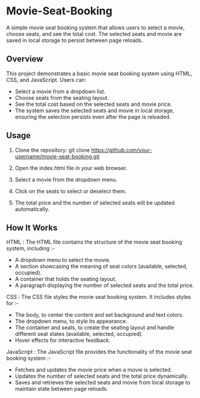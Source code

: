# Movie-Seat-Booking
A simple movie seat booking system that allows users to select a movie, choose seats, and see the total cost. The selected seats and movie are saved in local storage to persist between page reloads.

## Overview

This project demonstrates a basic movie seat booking system using HTML, CSS, and JavaScript. Users can:
- Select a movie from a dropdown list.
- Choose seats from the seating layout.
- See the total cost based on the selected seats and movie price.
- The system saves the selected seats and movie in local storage, ensuring the selection persists even after the page is reloaded.

## Usage

1. Clone the repository:
   git clone https://github.com/your-username/movie-seat-booking.git
2. Open the index.html file in your web browser.

3. Select a movie from the dropdown menu.

4. Click on the seats to select or deselect them.

5. The total price and the number of selected seats will be updated automatically.

## How It Works

HTML :
The HTML file contains the structure of the movie seat booking system, including :-

- A dropdown menu to select the movie.
- A section showcasing the meaning of seat colors (available, selected, occupied).
- A container that holds the seating layout.
- A paragraph displaying the number of selected seats and the total price.

CSS :
The CSS file styles the movie seat booking system. It includes styles for :-

- The body, to center the content and set background and text colors.
- The dropdown menu, to style its appearance.
- The container and seats, to create the seating layout and handle different seat states (available, selected, occupied).
- Hover effects for interactive feedback.

JavaScript :
The JavaScript file provides the functionality of the movie seat booking system :-

- Fetches and updates the movie price when a movie is selected.
- Updates the number of selected seats and the total price dynamically.
- Saves and retrieves the selected seats and movie from local storage to maintain state between page reloads.
